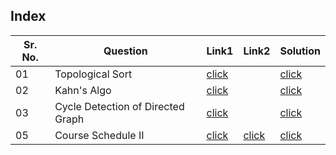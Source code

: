 ## Index 

Sr. No. | Question|Link1 | Link2 | Solution
---|---|---|---|---
01 | Topological Sort | [click](https://practice.geeksforgeeks.org/problems/topological-sort/1?utm_source=youtube&utm_medium=collab_striver_ytdescription&utm_campaign=topological-sort) || [click](./Solutions/TopologicalSort.java)
02 | Kahn's Algo | [click](https://practice.geeksforgeeks.org/problems/topological-sort/1?utm_source=youtube&utm_medium=collab_striver_ytdescription&utm_campaign=topological-sort) || [click](./Solutions/Kahn'sAlgo.java)
03 | Cycle Detection of Directed Graph | [click](https://practice.geeksforgeeks.org/problems/detect-cycle-in-a-directed-graph/1) || [click](./Solutions/CycleDetectionInDirectedGraph.java)
05 | Course Schedule II | [click](https://practice.geeksforgeeks.org/problems/course-schedule/1?utm_source=youtube&utm_medium=collab_striver_ytdescription&utm_campaign=course-schedule) | [click](https://leetcode.com/problems/course-schedule-ii/) | [click](./Solutions/CourseSchedule2.java)